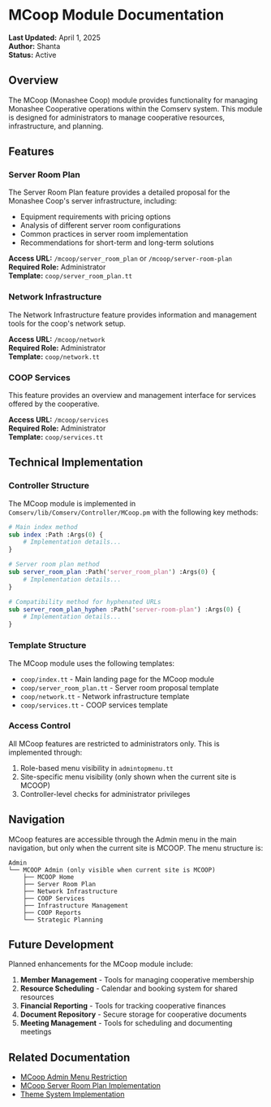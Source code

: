 # MCoop Module Documentation

**Last Updated:** April 1, 2025  
**Author:** Shanta  
**Status:** Active

## Overview

The MCoop (Monashee Coop) module provides functionality for managing Monashee Cooperative operations within the Comserv system. This module is designed for administrators to manage cooperative resources, infrastructure, and planning.

## Features

### Server Room Plan

The Server Room Plan feature provides a detailed proposal for the Monashee Coop's server infrastructure, including:

- Equipment requirements with pricing options
- Analysis of different server room configurations
- Common practices in server room implementation
- Recommendations for short-term and long-term solutions

**Access URL:** `/mcoop/server_room_plan` or `/mcoop/server-room-plan`  
**Required Role:** Administrator  
**Template:** `coop/server_room_plan.tt`

### Network Infrastructure

The Network Infrastructure feature provides information and management tools for the coop's network setup.

**Access URL:** `/mcoop/network`  
**Required Role:** Administrator  
**Template:** `coop/network.tt`

### COOP Services

This feature provides an overview and management interface for services offered by the cooperative.

**Access URL:** `/mcoop/services`  
**Required Role:** Administrator  
**Template:** `coop/services.tt`

## Technical Implementation

### Controller Structure

The MCoop module is implemented in `Comserv/lib/Comserv/Controller/MCoop.pm` with the following key methods:

```perl
# Main index method
sub index :Path :Args(0) {
    # Implementation details...
}

# Server room plan method
sub server_room_plan :Path('server_room_plan') :Args(0) {
    # Implementation details...
}

# Compatibility method for hyphenated URLs
sub server_room_plan_hyphen :Path('server-room-plan') :Args(0) {
    # Implementation details...
}
```

### Template Structure

The MCoop module uses the following templates:

- `coop/index.tt` - Main landing page for the MCoop module
- `coop/server_room_plan.tt` - Server room proposal template
- `coop/network.tt` - Network infrastructure template
- `coop/services.tt` - COOP services template

### Access Control

All MCoop features are restricted to administrators only. This is implemented through:

1. Role-based menu visibility in `admintopmenu.tt`
2. Site-specific menu visibility (only shown when the current site is MCOOP)
3. Controller-level checks for administrator privileges

## Navigation

MCoop features are accessible through the Admin menu in the main navigation, but only when the current site is MCOOP. The menu structure is:

```
Admin
└── MCOOP Admin (only visible when current site is MCOOP)
    ├── MCOOP Home
    ├── Server Room Plan
    ├── Network Infrastructure
    ├── COOP Services
    ├── Infrastructure Management
    ├── COOP Reports
    └── Strategic Planning
```

## Future Development

Planned enhancements for the MCoop module include:

1. **Member Management** - Tools for managing cooperative membership
2. **Resource Scheduling** - Calendar and booking system for shared resources
3. **Financial Reporting** - Tools for tracking cooperative finances
4. **Document Repository** - Secure storage for cooperative documents
5. **Meeting Management** - Tools for scheduling and documenting meetings

## Related Documentation

- [MCoop Admin Menu Restriction](changelog/2025-04-mcoop-admin-menu-restriction.md)
- [MCoop Server Room Plan Implementation](changelog/2025-04-mcoop-server-room-plan.md)
- [Theme System Implementation](theme_system_implementation.md)